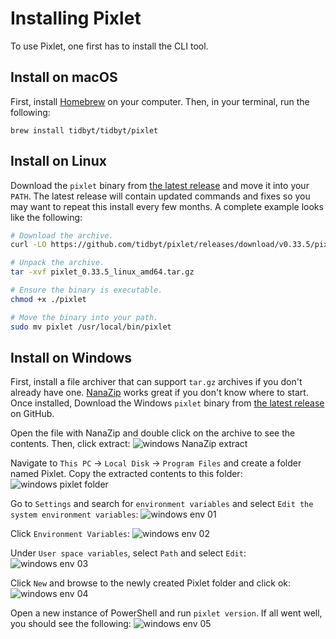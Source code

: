 # Installing Pixlet
To use Pixlet, one first has to install the CLI tool.

## Install on macOS
First, install [Homebrew](https://brew.sh/) on your computer. Then, in your terminal, run the following:

```
brew install tidbyt/tidbyt/pixlet
```

## Install on Linux

Download the `pixlet` binary from [the latest release][1] and move it into your `PATH`. The latest release
will contain updated commands and fixes so you may want to repeat this install every few months.  A complete 
example looks like the following:

```bash
# Download the archive.
curl -LO https://github.com/tidbyt/pixlet/releases/download/v0.33.5/pixlet_0.33.5_linux_amd64.tar.gz

# Unpack the archive.
tar -xvf pixlet_0.33.5_linux_amd64.tar.gz

# Ensure the binary is executable.
chmod +x ./pixlet

# Move the binary into your path.
sudo mv pixlet /usr/local/bin/pixlet
```

## Install on Windows
First, install a file archiver that can support `tar.gz` archives if you don't already have one. [NanaZip](https://apps.microsoft.com/store/detail/nanazip/9N8G7TSCL18R) works great if you don't know where to start. Once installed, Download the Windows `pixlet` binary from [the latest release][1] on GitHub. 

Open the file with NanaZip and double click on the archive to see the contents. Then, click extract:
![windows NanaZip extract](img/windows_extract.png)

Navigate to `This PC` -> `Local Disk` -> `Program Files` and create a folder named Pixlet. Copy the extracted contents to this folder:
![windows pixlet folder](img/windows_pixlet_folder.png)

Go to `Settings` and search for `environment variables` and select `Edit the system environment variables`:
![windows env 01](img/windows_env_01.png)

Click `Environment Variables`:
![windows env 02](img/windows_env_02.png)

Under `User space variables`, select `Path` and select `Edit`:
![windows env 03](img/windows_env_03.png)

Click `New` and browse to the newly created Pixlet folder and click ok:
![windows env 04](img/windows_env_04.png)

Open a new instance of PowerShell and run `pixlet version`. If all went well, you should see the following:
![windows env 05](img/windows_env_05.png)

[1]: https://github.com/tidbyt/pixlet/releases/latest
